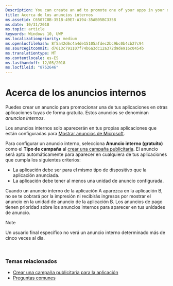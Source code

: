 ```yaml
---
Description: You can create an ad to promote one of your apps in your other apps, for free. We call these house ads.
title: Acerca de los anuncios internos
ms.assetid: C6507C8B-351B-49E7-A194-35AB05BC3358
ms.date: 10/31/2018
ms.topic: article
keywords: Windows 10, UWP
ms.localizationpriority: medium
ms.openlocfilehash: 8f5a42d6c4a4de15105afdec2bc9bc0b4cb27c94
ms.sourcegitcommit: d7613c791107f74b6a3dc12a372d9de916c0454b
ms.translationtype: MT
ms.contentlocale: es-ES
ms.lasthandoff: 12/05/2018
ms.locfileid: "8752646"
---
```

# <a name="about-house-ads"></a>Acerca de los anuncios internos


Puedes crear un anuncio para promocionar una de tus aplicaciones en otras aplicaciones tuyas de forma gratuita. Estos anuncios se denominan *anuncios internos*.

Los anuncios internos solo aparecerán en tus propias aplicaciones que están configuradas para [Mostrar anuncios de Microsoft](../monetize/display-ads-in-your-app.md).

Para configurar un anuncio interno, selecciona **Anuncio interno (gratuito)** como el **Tipo de campaña** al [crear una campaña publicitaria](create-an-ad-campaign-for-your-app.md). El anuncio será apto automáticamente para aparecer en cualquiera de tus aplicaciones que cumpla los siguientes criterios:

-   La aplicación debe ser para el mismo tipo de dispositivo que la aplicación anunciada.
-   La aplicación debe tener al menos una unidad de anuncio configurada.

Cuando un anuncio interno de la aplicación A aparezca en la aplicación B, no se te cobrará por la impresión ni recibirás ingresos por mostrar el anuncio en la unidad de anuncio de la aplicación B. Los anuncios de pago tienen prioridad sobre los anuncios internos para aparecer en tus unidades de anuncio.

>[!NOTE]
> Un usuario final específico no verá un anuncio interno determinado más de cinco veces al día.

 

### <a name="related-topics"></a>Temas relacionados


* [Crear una campaña publicitaria para la aplicación](create-an-ad-campaign-for-your-app.md)
* [Preguntas comunes](common-questions.md)
